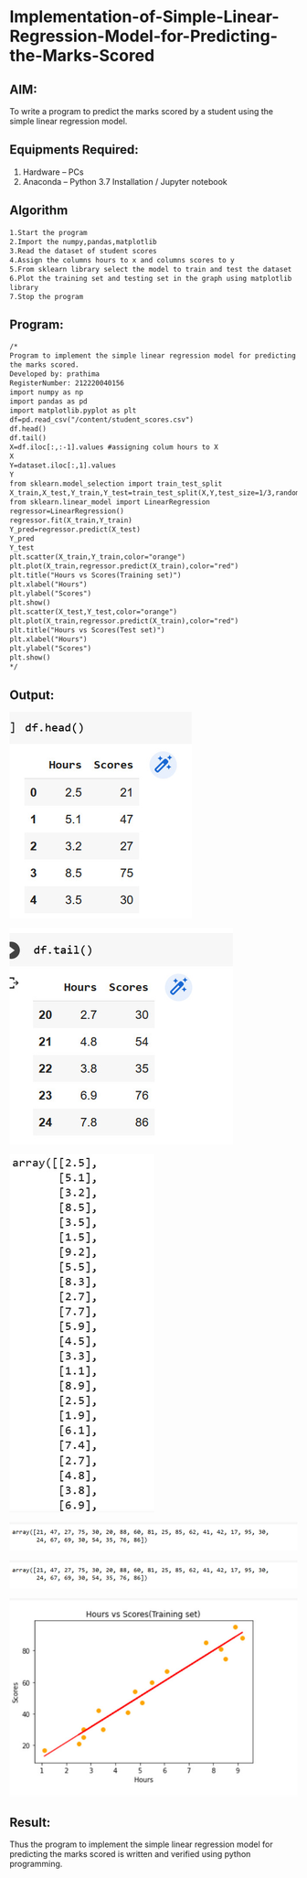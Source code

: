 # Implementation-of-Simple-Linear-Regression-Model-for-Predicting-the-Marks-Scored

## AIM:
To write a program to predict the marks scored by a student using the simple linear regression model.

## Equipments Required:
1. Hardware – PCs
2. Anaconda – Python 3.7 Installation / Jupyter notebook

## Algorithm
```
1.Start the program
2.Import the numpy,pandas,matplotlib
3.Read the dataset of student scores
4.Assign the columns hours to x and columns scores to y
5.From sklearn library select the model to train and test the dataset
6.Plot the training set and testing set in the graph using matplotlib library
7.Stop the program
```   

## Program:
```
/*
Program to implement the simple linear regression model for predicting the marks scored.
Developed by: prathima
RegisterNumber: 212220040156
import numpy as np
import pandas as pd
import matplotlib.pyplot as plt
df=pd.read_csv("/content/student_scores.csv")
df.head()
df.tail()
X=df.iloc[:,:-1].values #assigning colum hours to X
X  
Y=dataset.iloc[:,1].values 
Y
from sklearn.model_selection import train_test_split
X_train,X_test,Y_train,Y_test=train_test_split(X,Y,test_size=1/3,random_state=0)
from sklearn.linear_model import LinearRegression
regressor=LinearRegression()
regressor.fit(X_train,Y_train)
Y_pred=regressor.predict(X_test)
Y_pred
Y_test
plt.scatter(X_train,Y_train,color="orange")
plt.plot(X_train,regressor.predict(X_train),color="red")
plt.title("Hours vs Scores(Training set)")
plt.xlabel("Hours")
plt.ylabel("Scores")
plt.show()
plt.scatter(X_test,Y_test,color="orange")
plt.plot(X_train,regressor.predict(X_train),color="red")
plt.title("Hours vs Scores(Test set)")
plt.xlabel("Hours")
plt.ylabel("Scores")
plt.show()
*/
```

## Output:
![image](https://github.com/prathima2002/Implementation-of-Simple-Linear-Regression-Model-for-Predicting-the-Marks-Scored/blob/f2dd2f92bb2b3fedd59052d2ba729eb8b5873687/WhatsApp%20Image%202022-10-31%20at%2020.25.37.jpeg)

![image](https://github.com/prathima2002/Implementation-of-Simple-Linear-Regression-Model-for-Predicting-the-Marks-Scored/blob/35c06dd5ea5af3f210aa6e8fcdfecfa731e79d32/WhatsApp%20Image%202022-10-31%20at%2020.25.46.jpeg)

![image](https://github.com/prathima2002/Implementation-of-Simple-Linear-Regression-Model-for-Predicting-the-Marks-Scored/blob/afdccccf2c5f48bef94fa5134fb7430b4cb0c1b1/WhatsApp%20Image%202022-10-31%20at%2020.26.12.jpeg)

![image](https://github.com/prathima2002/Implementation-of-Simple-Linear-Regression-Model-for-Predicting-the-Marks-Scored/blob/4e2ff2beda5c4f05995ea4ff1bdc63d253d4e536/WhatsApp%20Image%202022-10-31%20at%2020.26.24.jpeg)

![image](https://github.com/prathima2002/Implementation-of-Simple-Linear-Regression-Model-for-Predicting-the-Marks-Scored/blob/c23cbc814b0fe6ef6f6fe53abc4814cedf5f4692/WhatsApp%20Image%202022-10-31%20at%2020.26.24.jpeg)

![image](https://github.com/prathima2002/Implementation-of-Simple-Linear-Regression-Model-for-Predicting-the-Marks-Scored/blob/b934ac2ae5c21471b3f8fb9624009986756cd5c1/WhatsApp%20Image%202022-10-31%20at%2020.26.56.jpeg)
## Result:
Thus the program to implement the simple linear regression model for predicting the marks scored is written and verified using python programming.
